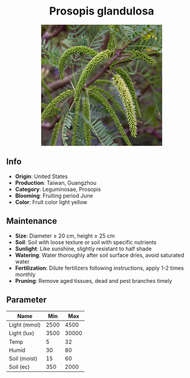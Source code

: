 <h1 align='center'>Prosopis glandulosa</h1>
<p align="center">
    <img 
        align='center'
        width='320'
        src="../images/prosopis glandulosa.png" 
        alt='Prosopis glandulosa' />
</p>

## Info

 - **Origin**: United States
 - **Production**: Taiwan, Guangzhou
 - **Category**: Leguminosae, Prosopis
 - **Blooming**: Fruiting period June
 - **Color**: Fruit color light yellow

## Maintenance

 - **Size**: Diameter ≥ 20 cm, height ≥ 25 cm
 - **Soil**: Soil with loose texture or soil with specific nutrients
 - **Sunlight**: Like sunshine, slightly resistant to half shade
 - **Watering**: Water thoroughly after soil surface dries, avoid saturated water
 - **Fertilization**: Dilute fertilizers following instructions, apply 1-2 times monthly
 - **Pruning**: Remove aged tissues, dead and pest branches timely

## Parameter

| Name         | Min  | Max   |
|--------------|------|-------|
| Light (mmol) | 2500 | 4500  |
| Light (lux)  | 3500 | 30000 |
| Temp         | 5    | 32    |
| Humid        | 30   | 80    |
| Soil (moist) | 15   | 60    |
| Soil (ec)    | 350  | 2000  |